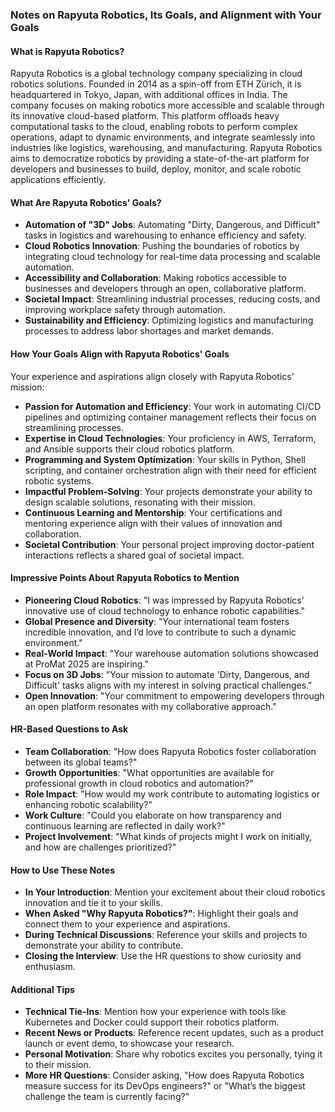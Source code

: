 ### Notes on Rapyuta Robotics, Its Goals, and Alignment with Your Goals

#### What is Rapyuta Robotics?
Rapyuta Robotics is a global technology company specializing in cloud robotics solutions. Founded in 2014 as a spin-off from ETH Zürich, it is headquartered in Tokyo, Japan, with additional offices in India. The company focuses on making robotics more accessible and scalable through its innovative cloud-based platform. This platform offloads heavy computational tasks to the cloud, enabling robots to perform complex operations, adapt to dynamic environments, and integrate seamlessly into industries like logistics, warehousing, and manufacturing. Rapyuta Robotics aims to democratize robotics by providing a state-of-the-art platform for developers and businesses to build, deploy, monitor, and scale robotic applications efficiently.

#### What Are Rapyuta Robotics' Goals?
- **Automation of "3D" Jobs**: Automating "Dirty, Dangerous, and Difficult" tasks in logistics and warehousing to enhance efficiency and safety.
- **Cloud Robotics Innovation**: Pushing the boundaries of robotics by integrating cloud technology for real-time data processing and scalable automation.
- **Accessibility and Collaboration**: Making robotics accessible to businesses and developers through an open, collaborative platform.
- **Societal Impact**: Streamlining industrial processes, reducing costs, and improving workplace safety through automation.
- **Sustainability and Efficiency**: Optimizing logistics and manufacturing processes to address labor shortages and market demands.

#### How Your Goals Align with Rapyuta Robotics' Goals
Your experience and aspirations align closely with Rapyuta Robotics’ mission:
- **Passion for Automation and Efficiency**: Your work in automating CI/CD pipelines and optimizing container management reflects their focus on streamlining processes.
- **Expertise in Cloud Technologies**: Your proficiency in AWS, Terraform, and Ansible supports their cloud robotics platform.
- **Programming and System Optimization**: Your skills in Python, Shell scripting, and container orchestration align with their need for efficient robotic systems.
- **Impactful Problem-Solving**: Your projects demonstrate your ability to design scalable solutions, resonating with their mission.
- **Continuous Learning and Mentorship**: Your certifications and mentoring experience align with their values of innovation and collaboration.
- **Societal Contribution**: Your personal project improving doctor-patient interactions reflects a shared goal of societal impact.

#### Impressive Points About Rapyuta Robotics to Mention
- **Pioneering Cloud Robotics**: "I was impressed by Rapyuta Robotics’ innovative use of cloud technology to enhance robotic capabilities."
- **Global Presence and Diversity**: "Your international team fosters incredible innovation, and I’d love to contribute to such a dynamic environment."
- **Real-World Impact**: "Your warehouse automation solutions showcased at ProMat 2025 are inspiring."
- **Focus on 3D Jobs**: "Your mission to automate 'Dirty, Dangerous, and Difficult' tasks aligns with my interest in solving practical challenges."
- **Open Innovation**: "Your commitment to empowering developers through an open platform resonates with my collaborative approach."

#### HR-Based Questions to Ask
- **Team Collaboration**: "How does Rapyuta Robotics foster collaboration between its global teams?"
- **Growth Opportunities**: "What opportunities are available for professional growth in cloud robotics and automation?"
- **Role Impact**: "How would my work contribute to automating logistics or enhancing robotic scalability?"
- **Work Culture**: "Could you elaborate on how transparency and continuous learning are reflected in daily work?"
- **Project Involvement**: "What kinds of projects might I work on initially, and how are challenges prioritized?"

#### How to Use These Notes
- **In Your Introduction**: Mention your excitement about their cloud robotics innovation and tie it to your skills.
- **When Asked "Why Rapyuta Robotics?"**: Highlight their goals and connect them to your experience and aspirations.
- **During Technical Discussions**: Reference your skills and projects to demonstrate your ability to contribute.
- **Closing the Interview**: Use the HR questions to show curiosity and enthusiasm.

#### Additional Tips
- **Technical Tie-Ins**: Mention how your experience with tools like Kubernetes and Docker could support their robotics platform.
- **Recent News or Products**: Reference recent updates, such as a product launch or event demo, to showcase your research.
- **Personal Motivation**: Share why robotics excites you personally, tying it to their mission.
- **More HR Questions**: Consider asking, "How does Rapyuta Robotics measure success for its DevOps engineers?" or "What’s the biggest challenge the team is currently facing?"